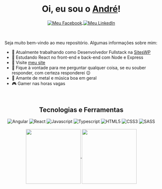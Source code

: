 <div align="center">
  <h1>Oi, eu sou o <a href="https://andrezigiotti.vercel.app/" target="_blank">André</a>!</h1>
</div>

<div align="center">
  <a href="https://www.facebook.com/andre.luiz.56808995/">
    <img align="center" alt="Meu Facebook" src="https://img.shields.io/badge/Facebook-1877F2?style=for-the-badge&logo=facebook&logoColor=white" />
  </a>
  <a href="https://www.linkedin.com/in/andrezigiotti/">
    <img align="center" alt="Meu LinkedIn" src="https://img.shields.io/badge/LinkedIn-0077B5?style=for-the-badge&logo=linkedin&logoColor=white" />
  </a>
</div>

<br/>
<br/>

Seja muito bem-vindo ao meu repositório. Algumas informações sobre mim:

- 🔭 Atualmente trabalhando como Desenvolvedor Fullstack na [SitesWP](https://siteswp.com.br/)
- 🌱 Estudando React no front-end e back-end com Node e Express
- 🔗 Visite <a href="https://andrezigiotti.dev.br/">meu site</a>
- 💬 Fique à vontade para me perguntar qualquer coisa, se eu souber responder, com certeza responderei 😉
- 🤘 Amante de metal e música boa em geral
- 🎮 Gamer nas horas vagas

<br/>

<div align="center">
  <h2>Tecnologias e Ferramentas</h2>
</div>

<div align="center">
  <img alt="Angular" src="https://img.shields.io/badge/Angular-DD0031?style=for-the-badge&logo=angular&logoColor=white" />
  <img alt="React" src="https://img.shields.io/badge/React-56bcd9?style=for-the-badge&logo=react&logoColor=white&fontColor=white" />
  <img alt="Javascript" src="https://img.shields.io/badge/JavaScript-F7DF1E?style=for-the-badge&logo=javascript&logoColor=black" />
  <img alt="Typescript" src="https://img.shields.io/badge/TypeScript-007ACC?style=for-the-badge&logo=typescript&logoColor=white" />
  <img alt="HTML5" src="https://img.shields.io/badge/HTML5-E34F26?style=for-the-badge&logo=html5&logoColor=white" />
  <img alt="CSS3" src="https://img.shields.io/badge/CSS3-1572B6?style=for-the-badge&logo=css3&logoColor=white" />
  <img alt="SASS" src="https://img.shields.io/badge/Sass-CC6699?style=for-the-badge&logo=sass&logoColor=white" />
</div>

<br/>

<div align="center">
  <a href="https://github.com/AndreZigiotti/">
    <img align="center" height="180em" src="https://github-readme-stats.vercel.app/api?username=andrezigiotti&theme=react&border_color=61dafb&show_icons=true" />
  </a>
  <a href="https://github.com/AndreZigiotti/">
    <img align="center" height="180em" src="https://github-readme-stats.vercel.app/api/top-langs/?username=andrezigiotti&theme=react&border_color=61dafb&layout=compact" />
  </a>
</div>
